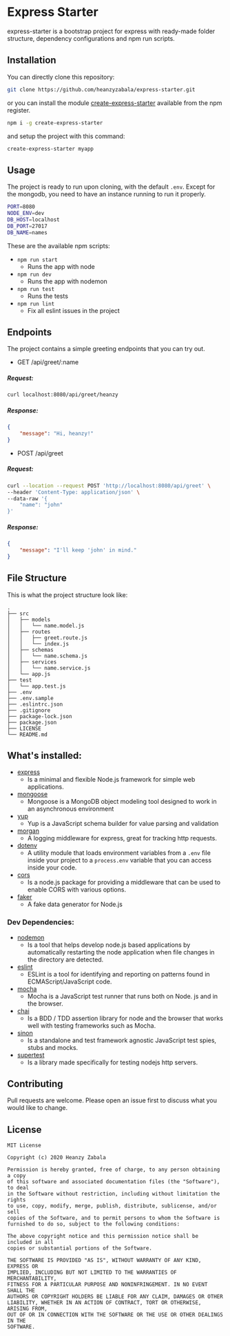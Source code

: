 # Express Starter
express-starter is a bootstrap project for express with ready-made folder structure, dependency configurations and npm run scripts.

## Installation

You can directly clone this repository:
```bash
git clone https://github.com/heanzyzabala/express-starter.git
```
or you can install the module [create-express-starter](https://www.npmjs.com/package/create-express-starter) available from the npm register.
```bash
npm i -g create-express-starter
```
and setup the project with this command:
```bash
create-express-starter myapp
```
## Usage
The project is ready to run upon cloning, with the default `.env`. Except for the mongodb, you need to have an instance running to run it properly.
```bash
PORT=8080
NODE_ENV=dev
DB_HOST=localhost
DB_PORT=27017
DB_NAME=names
```
These are the available npm scripts:
* `npm run start`
  * Runs the app with node
* `npm run dev`
  * Runs the app with nodemon
* `npm run test`
  * Runs the tests
* `npm run lint`
  * Fix all eslint issues in the project

## Endpoints
The project contains a simple greeting endpoints that you can try out.

* GET /api/greet/:name
##### Request:
```bash
curl localhost:8080/api/greet/heanzy
```
##### Response:
```json
{
    "message": "Hi, heanzy!"
}
```

* POST /api/greet
##### Request:
```bash
curl --location --request POST 'http://localhost:8080/api/greet' \
--header 'Content-Type: application/json' \
--data-raw '{
    "name": "john"
}'
```
##### Response:
```json
{
    "message": "I'll keep 'john' in mind."
}
```
## File Structure
This is what the project structure look like:
```                
.
├── src
│   ├── models
│   │   └── name.model.js
│   ├── routes
│   │   ├── greet.route.js
│   │   └── index.js
│   ├── schemas
│   │   └── name.schema.js
│   ├── services
│   │   └── name.service.js
│   └── app.js
├── test
│   └── app.test.js
├── .env
├── .env.sample
├── .eslintrc.json
├── .gitignore
├── package-lock.json
├── package.json
├── LICENSE
└── README.md
```
## What's installed:
* [express](https://www.npmjs.com/package/express)
  * Is a minimal and flexible Node.js framework for simple web applications.
* [mongoose](https://www.npmjs.com/package/mongoose)
  * Mongoose is a MongoDB object modeling tool designed to work in an asynchronous environment
* [yup](https://www.npmjs.com/package/yup) 
  * Yup is a JavaScript schema builder for value parsing and validation
* [morgan](https://www.npmjs.com/package/morgan)
  * A logging middleware for express, great for tracking http requests.
* [dotenv](https://www.npmjs.com/package/dotenv) 
  * A utility module that loads environment variables from a `.env` file inside your project to a `process.env` variable that you can access inside your code.
* [cors](https://www.npmjs.com/package/cors) 
  * Is a node.js package for providing a middleware that can be used to enable CORS with various options.
* [faker](https://www.npmjs.com/package/faker)
  * A fake data generator for Node.js

### Dev Dependencies:
* [nodemon](https://www.npmjs.com/package/nodemon)
  * Is a tool that helps develop node.js based applications by automatically restarting the node application when file changes in the directory are detected.
* [eslint](https://www.npmjs.com/package/eslint)
  * ESLint is a tool for identifying and reporting on patterns found in ECMAScript/JavaScript code.
* [mocha](https://www.npmjs.com/package/mocha)
  * Mocha is a JavaScript test runner that runs both on Node. js and in the browser.
* [chai](https://www.npmjs.com/package/chai)
  * Is a BDD / TDD assertion library for node and the browser that works well with testing frameworks such as Mocha.
* [sinon](https://www.npmjs.com/package/sinon)
  * Is a standalone and test framework agnostic JavaScript test spies, stubs and mocks.
* [supertest](https://www.npmjs.com/package/supertest)
  * Is a library made specifically for testing nodejs http servers.

## Contributing
Pull requests are welcome. Please open an issue first to discuss what you would like to change.


## License
```
MIT License

Copyright (c) 2020 Heanzy Zabala

Permission is hereby granted, free of charge, to any person obtaining a copy
of this software and associated documentation files (the "Software"), to deal
in the Software without restriction, including without limitation the rights
to use, copy, modify, merge, publish, distribute, sublicense, and/or sell
copies of the Software, and to permit persons to whom the Software is
furnished to do so, subject to the following conditions:

The above copyright notice and this permission notice shall be included in all
copies or substantial portions of the Software.

THE SOFTWARE IS PROVIDED "AS IS", WITHOUT WARRANTY OF ANY KIND, EXPRESS OR
IMPLIED, INCLUDING BUT NOT LIMITED TO THE WARRANTIES OF MERCHANTABILITY,
FITNESS FOR A PARTICULAR PURPOSE AND NONINFRINGEMENT. IN NO EVENT SHALL THE
AUTHORS OR COPYRIGHT HOLDERS BE LIABLE FOR ANY CLAIM, DAMAGES OR OTHER
LIABILITY, WHETHER IN AN ACTION OF CONTRACT, TORT OR OTHERWISE, ARISING FROM,
OUT OF OR IN CONNECTION WITH THE SOFTWARE OR THE USE OR OTHER DEALINGS IN THE
SOFTWARE.
```
